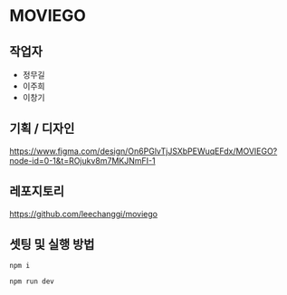 # MOVIEGO

## 작업자
- 정무길
- 이주희
- 이창기

## 기획 / 디자인 
https://www.figma.com/design/On6PGlvTjJSXbPEWuqEFdx/MOVIEGO?node-id=0-1&t=ROjukv8m7MKJNmFI-1

## 레포지토리
https://github.com/leechanggi/moviego


## 셋팅 및 실행 방법
```
npm i

npm run dev
```